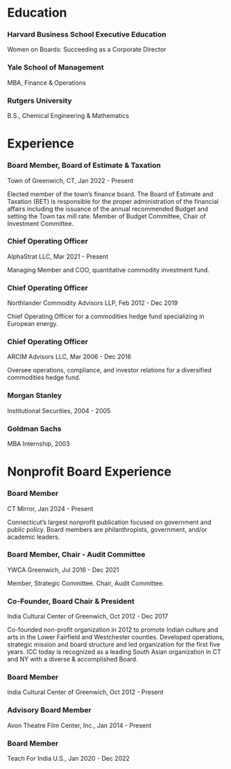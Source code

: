 # Education

### Harvard Business School Executive Education
Women on Boards: Succeeding as a Corporate Director

### Yale School of Management
MBA, Finance & Operations

### Rutgers University
B.S., Chemical Engineering & Mathematics



# Experience

### Board Member, Board of Estimate & Taxation
Town of Greenwich, CT,
Jan 2022 - Present

Elected member of the town’s finance board. The Board of Estimate and Taxation (BET) is responsible for the proper administration of the financial affairs including the issuance of the annual recommended Budget and setting the Town tax mill rate. Member of Budget Committee, Chair of Investment Committee.


### Chief Operating Officer
AlphaStrat LLC,
Mar 2021 - Present

Managing Member and COO, quantitative commodity investment fund.

### Chief Operating Officer
Northlander Commodity Advisors LLP,
Feb 2012 - Dec 2019

Chief Operating Officer for a commodities hedge fund specializing in European energy.

### Chief Operating Officer
ARCIM Advisors LLC,
Mar 2006 - Dec 2016

Oversee operations, compliance, and investor relations for a diversified commodities hedge fund.

### Morgan Stanley
Institutional Securities,
2004 - 2005

### Goldman Sachs
MBA Internship,
2003

# Nonprofit Board Experience

### Board Member
CT Mirror,
Jan 2024 - Present

Connecticut’s largest nonprofit publication focused on government and public policy. Board members are philanthropists, government, and/or academic leaders.

### Board Member, Chair - Audit Committee
YWCA Greenwich,
Jul 2016 - Dec 2021

Member, Strategic Committee. Chair, Audit Committee.

### Co-Founder, Board Chair & President
India Cultural Center of Greenwich,
Oct 2012 - Dec 2017

Co-founded non-profit organization in 2012 to promote Indian culture and arts in the Lower Fairfield and Westchester counties. Developed operations, strategic mission and board structure and led organization for the first five years. ICC today is recognized as a leading South Asian organization in CT and NY with a diverse & accomplished Board.

### Board Member
India Cultural Center of Greenwich,
Oct 2012 - Present

### Advisory Board Member
Avon Theatre Film Center, Inc.,
Jan 2014 - Present

### Board Member
Teach For India U.S.,
Jan 2020 - Dec 2022


